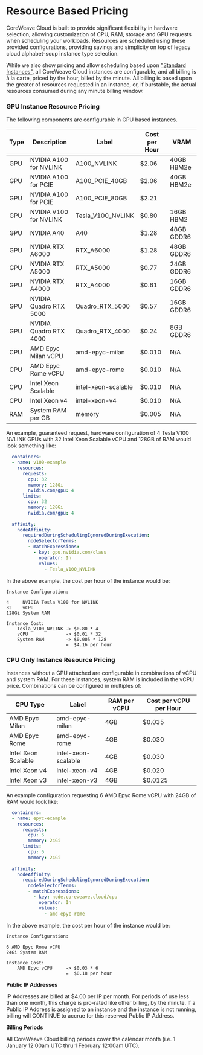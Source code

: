 # Resource Based Pricing

CoreWeave Cloud is built to provide significant flexibility in hardware selection, allowing customization of CPU, RAM, storage and GPU requests when scheduling your workloads. Resources are scheduled using these provided configurations, providing savings and simplicity on top of legacy cloud alphabet-soup instance type selection.

While we also show pricing and allow scheduling based upon ["Standard Instances"](https://www.coreweave.com/pricing), all CoreWeave Cloud instances are configurable, and all billing is à la carte, priced by the hour, billed by the minute. All billing is based upon the greater of resources requested in an instance, or, if burstable, the actual resources consumed during any minute billing window.

### GPU Instance Resource Pricing

The following components are configurable in GPU based instances.

| Type | Description            | Label               | Cost per Hour | VRAM       |
| ---- | ---------------------- | ------------------- | ------------- | ---------- |
| GPU  | NVIDIA A100 for NVLINK | A100\_NVLINK        | $2.06         | 40GB HBM2e |
| GPU  | NVIDIA A100 for PCIE   | A100\_PCIE\_40GB    | $2.06         | 40GB HBM2e |
| GPU  | NVIDIA A100 for PCIE   | A100\_PCIE\_80GB    | $2.21         |            |
| GPU  | NVIDIA V100 for NVLINK | Tesla\_V100\_NVLINK | $0.80         | 16GB HBM2  |
| GPU  | NVIDIA A40             | A40                 | $1.28         | 48GB GDDR6 |
| GPU  | NVIDIA RTX A6000       | RTX\_A6000          | $1.28         | 48GB GDDR6 |
| GPU  | NVIDIA RTX A5000       | RTX\_A5000          | $0.77         | 24GB GDDR6 |
| GPU  | NVIDIA RTX A4000       | RTX\_A4000          | $0.61         | 16GB GDDR6 |
| GPU  | NVIDIA Quadro RTX 5000 | Quadro\_RTX\_5000   | $0.57         | 16GB GDDR6 |
| GPU  | NVIDIA Quadro RTX 4000 | Quadro\_RTX\_4000   | $0.24         | 8GB GDDR6  |
| CPU  | AMD Epyc Milan vCPU    | amd-epyc-milan      | $0.010        | N/A        |
| CPU  | AMD Epyc Rome vCPU     | amd-epyc-rome       | $0.010        | N/A        |
| CPU  | Intel Xeon Scalable    | intel-xeon-scalable | $0.010        | N/A        |
| CPU  | Intel Xeon v4          | intel-xeon-v4       | $0.010        | N/A        |
| RAM  | System RAM per GB      | memory              | $0.005        | N/A        |

An example, guaranteed request, hardware configuration of 4 Tesla V100 NVLINK GPUs with 32 Intel Xeon Scalable vCPU and 128GB of RAM would look something like:

```yaml
  containers:
  - name: v100-example
    resources:
      requests:
        cpu: 32
        memory: 128Gi
        nvidia.com/gpu: 4
      limits:
        cpu: 32
        memory: 128Gi
        nvidia.com/gpu: 4        
        
  affinity:
    nodeAffinity:
      requiredDuringSchedulingIgnoredDuringExecution:
        nodeSelectorTerms:
        - matchExpressions:
          - key: gpu.nvidia.com/class
            operator: In
            values:
              - Tesla_V100_NVLINK
```

In the above example, the cost per hour of the instance would be:

```
Instance Configuration:

4     NVIDIA Tesla V100 for NVLINK
32    vCPU
128Gi System RAM

Instance Cost:
    Tesla_V100_NVLINK -> $0.80 * 4
    vCPU              -> $0.01 * 32
    System RAM        -> $0.005 * 128
                      =  $4.16 per hour
```

### CPU Only Instance Resource Pricing

Instances without a GPU attached are configurable in combinations of vCPU and system RAM. For these instances, system RAM is included in the vCPU price. Combinations can be configured in multiples of:

| CPU Type            | Label               | RAM per vCPU | Cost per vCPU per Hour |
| ------------------- | ------------------- | ------------ | ---------------------- |
| AMD Epyc Milan      | amd-epyc-milan      | 4GB          | $0.035                 |
| AMD Epyc Rome       | amd-epyc-rome       | 4GB          | $0.030                 |
| Intel Xeon Scalable | intel-xeon-scalable | 4GB          | $0.030                 |
| Intel Xeon v4       | intel-xeon-v4       | 4GB          | $0.020                 |
| Intel Xeon v3       | intel-xeon-v3       | 4GB          | $0.0125                |

An example configuration requesting 6 AMD Epyc Rome vCPU with 24GB of RAM would look like:

```yaml
  containers:
  - name: epyc-example
    resources:
      requests:
        cpu: 6
        memory: 24Gi      
      limits:
        cpu: 6
        memory: 24Gi        
        
  affinity:
    nodeAffinity:
      requiredDuringSchedulingIgnoredDuringExecution:
        nodeSelectorTerms:
        - matchExpressions:
          - key: node.coreweave.cloud/cpu
            operator: In
            values:
              - amd-epyc-rome   
```

In the above example, the cost per hour of the instance would be:

```
Instance Configuration:

6 AMD Epyc Rome vCPU
24Gi System RAM

Instance Cost:
    AMD Epyc vCPU     -> $0.03 * 6
                      =  $0.18 per hour
```

**Public IP Addresses**

IP Addresses are billed at $4.00 per IP per month. For periods of use less than one month, this charge is pro-rated like other billing, by the minute. If a Public IP Address is assigned to an instance and the instance is not running, billing will CONTINUE to accrue for this reserved Public IP Address.

**Billing Periods**

All CoreWeave Cloud billing periods cover the calendar month (i.e. 1 January 12:00am UTC thru 1 February 12:00am UTC).
